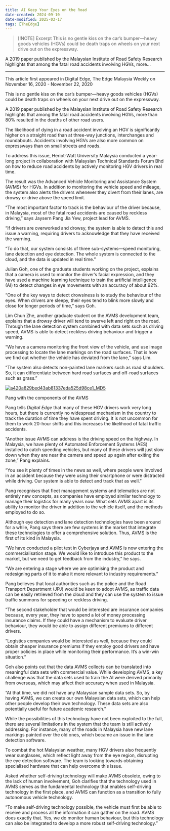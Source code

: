 ```yaml
---
title: AI Keep Your Eyes on the Road
date-created: 2024-09-10
date-modified: 2025-03-17
tags: [TheEdge]
---
```


> [!NOTE] Excerpt
> This is no gentle kiss on the car’s bumper—heavy goods vehicles (HGVs) could be death traps on wheels on your next drive out on the expressway.

A 2019 paper published by the Malaysian Institute of Road Safety Research highlights that among the fatal road accidents involving HGVs, more…

---

This article first appeared in Digital Edge, The Edge Malaysia Weekly on November 16, 2020 - November 22, 2020

This is no gentle kiss on the car’s bumper—heavy goods vehicles (HGVs) could be death traps on wheels on your next drive out on the expressway.

A 2019 paper published by the Malaysian Institute of Road Safety Research highlights that among the fatal road accidents involving HGVs, more than 80% resulted in the deaths of other road users.

The likelihood of dying in a road accident involving an HGV is significantly higher on a straight road than at three-way junctions, interchanges and roundabouts. Accidents involving HGVs are also more common on expressways than on small streets and roads.

To address this issue, Heriot-Watt University Malaysia conducted a year-long project in collaboration with Malaysian Technical Standards Forum Bhd on how to reduce road accidents by actively monitoring HGV drivers in real time.

The result was the Advanced Vehicle Monitoring and Assistance System (AVMS) for HGVs. In addition to monitoring the vehicle speed and mileage, the system also alerts the drivers whenever they divert from their lanes, are drowsy or drive above the speed limit.

“The most important factor to track is the behaviour of the driver because, in Malaysia, most of the fatal road accidents are caused by reckless driving,” says Jaysern Pang Jia Yew, project lead for AVMS.

“If drivers are overworked and drowsy, the system is able to detect this and issue a warning, requiring drivers to acknowledge that they have received the warning.

“To do that, our system consists of three sub-systems—speed monitoring, lane detection and eye detection. The whole system is connected to the cloud, and the data is updated in real time.”

Julian Goh, one of the graduate students working on the project, explains that a camera is used to monitor the driver’s facial expression, and they have used a machine learning technique to train the artificial intelligence (AI) to detect changes in eye movements with an accuracy of about 92%.

“One of the key ways to detect drowsiness is to study the behaviour of the eyes. When drivers are sleepy, their eyes tend to blink more slowly and close for longer periods of time,” says Goh.

Lim Chun Zhe, another graduate student on the AVMS development team, explains that a drowsy driver will tend to swerve left and right on the road. Through the lane detection system combined with data sets such as driving speed, AVMS is able to detect reckless driving behaviour and trigger a warning.

“We have a camera monitoring the front view of the vehicle, and use image processing to locate the lane markings on the road surfaces. That is how we find out whether the vehicle has deviated from the lane,” says Lim.

“The system also detects non-painted lane markers such as road shoulders. So, it can differentiate between hard road surfaces and off-road surfaces such as grass.”

[![a420a829bed43ab81337eda525d98ce1_MD5](/media/a420a829bed43ab81337eda525d98ce1_MD5.jpg)](https://assets.theedgemarkets.com/pictures/DE4-Pang-tem1345_theedgemarkets.jpg)

Pang with the components of the AVMS

Pang tells _Digital Edge_ that many of these HGV drivers work very long hours, but there is currently no widespread mechanism in the country to track the duration of time they have spent driving. It is not uncommon for them to work 20-hour shifts and this increases the likelihood of fatal traffic accidents.

“Another issue AVMS can address is the driving speed on the highway. In Malaysia, we have plenty of Automated Enforcement Systems (AES) installed to catch speeding vehicles, but many of these drivers will just slow down when they are near the camera and speed up again after exiting the zone,” Pang explains.

“You see it plenty of times in the news as well, where people were involved in an accident because they were using their smartphone or were distracted while driving. Our system is able to detect and track that as well.”

Pang recognises that fleet management systems and telematics are not entirely new concepts, as companies have employed similar technology to manage their logistics for many years now. What sets AVMS apart is its ability to monitor the driver in addition to the vehicle itself, and the methods employed to do so.

Although eye detection and lane detection technologies have been around for a while, Pang says there are few systems in the market that integrate these technologies to offer a comprehensive solution. Thus, AVMS is the first of its kind in Malaysia.

“We have conducted a pilot test in Cyberjaya and AVMS is now entering the commercialisation stage. We would like to introduce this product to the market, but we need to get feedback from the industry,” he says.

“We are entering a stage where we are optimising the product and redesigning parts of it to make it more relevant to industry requirements.”

Pang believes that local authorities such as the police and the Road Transport Department (JPJ) would be keen to adopt AVMS, as traffic data can be easily retrieved from the cloud and they can use the system to issue traffic summons for speeding or reckless driving.

“The second stakeholder that would be interested are insurance companies because, every year, they have to spend a lot of money processing insurance claims. If they could have a mechanism to evaluate driver behaviour, they would be able to assign different premiums to different drivers.

“Logistics companies would be interested as well, because they could obtain cheaper insurance premiums if they employ good drivers and have proper policies in place while monitoring their performance. It’s a win-win situation.”

Goh also points out that the data AVMS collects can be translated into meaningful data sets with commercial value. While developing AVMS, a key challenge was that the data sets used to train the AI were derived primarily from overseas, which may affect their accuracy when used in Malaysia.

“At that time, we did not have any Malaysian sample data sets. So, by having AVMS, we can create our own Malaysian data sets, which can help other people develop their own technology. These data sets are also potentially useful for future academic research.”

While the possibilities of this technology have not been exploited to the full, there are several limitations in the system that the team is still actively addressing. For instance, many of the roads in Malaysia have new lane markings painted over the old ones, which became an issue in the lane detection software.

To combat the hot Malaysian weather, many HGV drivers also frequently wear sunglasses, which reflect light away from the eye region, disrupting the eye detection software. The team is looking towards obtaining specialised hardware that can help overcome this issue.

Asked whether self-driving technology will make AVMS obsolete, owing to the lack of human involvement, Goh clarifies that the technology used in AVMS serves as the fundamental technology that enables self-driving technology in the first place, and AVMS can function as a transition to fully autonomous vehicle technology.

“To make self-driving technology possible, the vehicle must first be able to receive and process all the information it can gather on the road. AVMS does exactly that. Yes, we do monitor human behaviour, but this technology can also be integrated to develop a more robust self-driving technology.”
